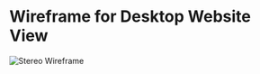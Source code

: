 # Wireframe for Desktop Website View
![Stereo Wireframe](https://github.com/user-attachments/assets/c510162f-3266-4538-ba4b-1b7d12e626a4)


